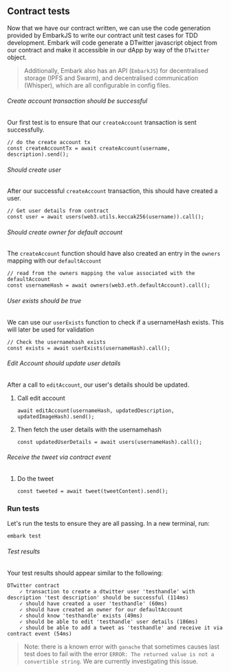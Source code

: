 ## Contract tests
Now that we have our contract written, we can use the code generation provided by EmbarkJS to write our contract unit test cases for TDD development. Embark will code generate a DTwitter javascript object from our contract and make it accessible in our dApp by way of the `DTwitter` object. 
> Additionally, Embark also has an API (`EmbarkJS`) for decentralised storage (IPFS and Swarm), and decentralised communication (Whisper), which are all configurable in config files. 
###### Create account transaction should be successful
Our first test is to ensure that our `createAccount` transaction is sent successfully.
```
// do the create account tx
const createAccountTx = await createAccount(username, description).send();
```
###### Should create user
After our successful `createAccount` transaction, this should have created a user. 
```
// Get user details from contract
const user = await users(web3.utils.keccak256(username)).call();
```
###### Should create owner for default account
The `createAccount` function should have also created an entry in the `owners` mapping with our `defaultAccount`
```
// read from the owners mapping the value associated with the defaultAccount
const usernameHash = await owners(web3.eth.defaultAccount).call();
```
###### User exists should be true
We can use our `userExists` function to check if a usernameHash exists. This will later be used for validation
```
// Check the usernamehash exists
const exists = await userExists(usernameHash).call();
```
###### Edit Account should update user details
After a call to `editAccount`, our user's details should be updated.
1. Call edit account
    ```
    await editAccount(usernameHash, updatedDescription, updatedImageHash).send();
    ```
2. Then fetch the user details with the usernamehash
    ```
    const updatedUserDetails = await users(usernameHash).call();
    ```
###### Receive the tweet via contract event
1. Do the tweet
    ```
    const tweeted = await tweet(tweetContent).send();
    ```
### Run tests
Let's run the tests to ensure they are all passing. In a new terminal, run:
```
embark test
```
###### Test results
Your test results should appear similar to the following:
```
DTwitter contract
    ✓ transaction to create a dtwitter user 'testhandle' with description 'test description' should be successful (114ms)
    ✓ should have created a user 'testhandle' (60ms)
    ✓ should have created an owner for our defaultAccount
    ✓ should know 'testhandle' exists (49ms)
    ✓ should be able to edit 'testhandle' user details (186ms)
    ✓ should be able to add a tweet as 'testhandle' and receive it via contract event (54ms)
```
> Note: there is a known error with `ganache` that sometimes causes last test does to fail with the error `ERROR: The returned value is not a convertible string`. We are currently investigating this issue.
